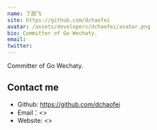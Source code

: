 ```yaml
---
name: 丁超飞
site: https://github.com/dchaofei
avatar: /assets/developers/dchaofei/avatar.png
bio: Committer of Go Wechaty.
email: 
twitter: 
---
```


Committer of Go Wechaty.

## Contact me

- Github: <https://github.com/dchaofei>
- Email：<>
- Website: <>
  
